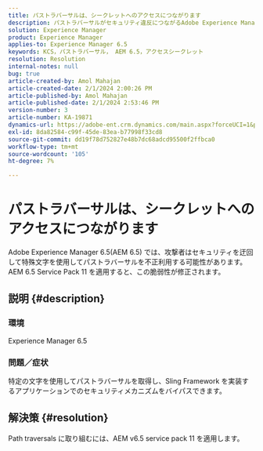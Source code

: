 ```yaml
---
title: パストラバーサルは、シークレットへのアクセスにつながります
description: パストラバーサルがセキュリティ違反につながるAdobe Experience Manager 6.5 の問題を修正する方法を説明します。 サービスパック 11 を適用します。
solution: Experience Manager
product: Experience Manager
applies-to: Experience Manager 6.5
keywords: KCS，パストラバーサル， AEM 6.5，アクセスシークレット
resolution: Resolution
internal-notes: null
bug: true
article-created-by: Amol Mahajan
article-created-date: 2/1/2024 2:00:26 PM
article-published-by: Amol Mahajan
article-published-date: 2/1/2024 2:53:46 PM
version-number: 3
article-number: KA-19871
dynamics-url: https://adobe-ent.crm.dynamics.com/main.aspx?forceUCI=1&pagetype=entityrecord&etn=knowledgearticle&id=5e44cd3b-0ac1-ee11-9079-6045bd0065f9
exl-id: 8da82584-c99f-45de-83ea-b77998f33cd8
source-git-commit: dd19f78d752827e48b7dc68adcd95500f2ffbca0
workflow-type: tm+mt
source-wordcount: '105'
ht-degree: 7%

---
```


# パストラバーサルは、シークレットへのアクセスにつながります


Adobe Experience Manager 6.5(AEM 6.5) では、攻撃者はセキュリティを迂回して特殊文字を使用してパストラバーサルを不正利用する可能性があります。 AEM 6.5 Service Pack 11 を適用すると、この脆弱性が修正されます。

## 説明 {#description}


### <b>環境</b>

Experience Manager 6.5



### <b>問題／症状</b>

特定の文字を使用してパストラバーサルを取得し、Sling Framework を実装するアプリケーションでのセキュリティメカニズムをバイパスできます。


## 解決策 {#resolution}

Path traversals に取り組むには、AEM v6.5 service pack 11 を適用します。
